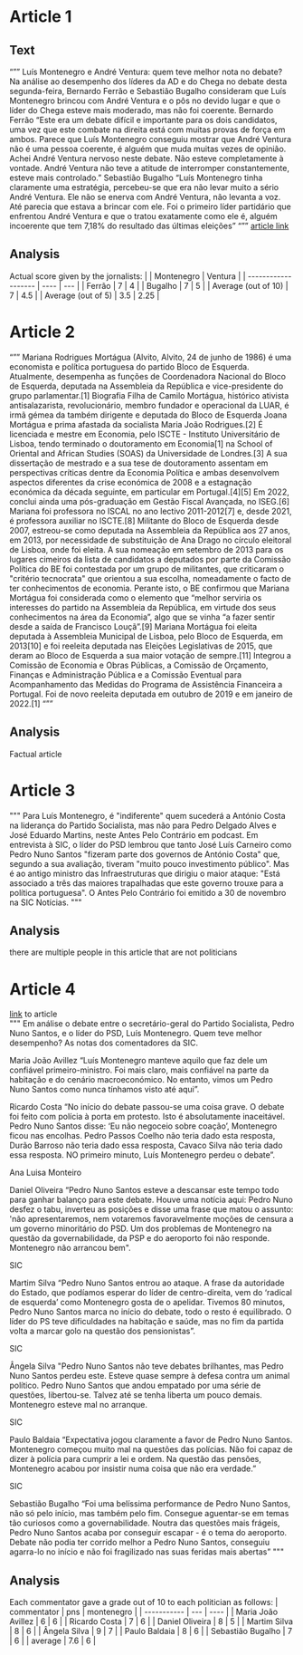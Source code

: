 # Article 1
## Text
“””
Luís Montenegro e André Ventura: quem teve melhor nota no debate?
Na análise ao desempenho dos líderes da AD e do Chega no debate desta segunda-feira, Bernardo Ferrão e Sebastião Bugalho consideram que Luís Montenegro brincou com André Ventura e o pôs no devido lugar e que o líder do Chega esteve mais moderado, mas não foi coerente.
Bernardo Ferrão
“Este era um debate difícil e importante para os dois candidatos, uma vez que este combate na direita está com muitas provas de força em ambos. Parece que Luís Montenegro conseguiu mostrar que André Ventura não é uma pessoa coerente, é alguém que muda muitas vezes de opinião. Achei André Ventura nervoso neste debate. Não esteve completamente à vontade. André Ventura não teve a atitude de interromper constantemente, esteve mais controlado.”
Sebastião Bugalho
“Luís Montenegro tinha claramente uma estratégia, percebeu-se que era não levar muito a sério André Ventura. Ele não se enerva com André Ventura, não levanta a voz. Até parecia que estava a brincar com ele. Foi o primeiro líder partidário que enfrentou André Ventura e que o tratou exatamente como ele é, alguém incoerente que tem 7,18% do resultado das últimas eleições”
“””
[article link](https://sicnoticias.pt/especiais/eleicoes-legislativas/2024-02-12-Luis-Montenegro-e-Andre-Ventura-quem-teve-melhor-nota-no-debate--6b11094c)

## Analysis
Actual score given by the jornalists:
|        			  	| Montenegro 	|	Ventura	|
| -------------------   |  ----			| ---		|
| Ferrão 			  	|	7			| 4			|
| Bugalho             	|	7			| 5			|
| Average (out of 10) 	|	7			| 4.5		|
| Average (out of 5)  	|	3.5			| 2.25		|



# Article 2
“””
Mariana Rodrigues Mortágua (Alvito, Alvito, 24 de junho de 1986) é uma economista e política portuguesa do partido Bloco de Esquerda. Atualmente, desempenha as funções de Coordenadora Nacional do Bloco de Esquerda, deputada na Assembleia da República e vice-presidente do grupo parlamentar.[1]
Biografia
Filha de Camilo Mortágua, histórico ativista antisalazarista, revolucionário, membro fundador e operacional da LUAR, é irmã gémea da também dirigente e deputada do Bloco de Esquerda Joana Mortágua e prima afastada da socialista Maria João Rodrigues.[2]
É licenciada e mestre em Economia, pelo ISCTE - Instituto Universitário de Lisboa, tendo terminado o doutoramento em Economia[1] na School of Oriental and African Studies (SOAS) da Universidade de Londres.[3] A sua dissertação de mestrado e a sua tese de doutoramento assentam em perspectivas críticas dentre da Economia Política e ambas desenvolvem aspectos diferentes da crise económica de 2008 e a estagnação económica da década seguinte, em particular em Portugal.[4][5] Em 2022, conclui ainda uma pós-graduação em Gestão Fiscal Avançada, no ISEG.[6] Mariana foi professora no ISCAL no ano lectivo 2011-2012[7] e, desde 2021, é professora auxiliar no ISCTE.[8]
Militante do Bloco de Esquerda desde 2007, estreou-se como deputada na Assembleia da República aos 27 anos, em 2013, por necessidade de substituição de Ana Drago no círculo eleitoral de Lisboa, onde foi eleita. A sua nomeação em setembro de 2013 para os lugares cimeiros da lista de candidatos a deputados por parte da Comissão Política do BE foi contestada por um grupo de militantes, que criticaram o "critério tecnocrata" que orientou a sua escolha, nomeadamente o facto de ter conhecimentos de economia. Perante isto, o BE confirmou que Mariana Mortágua foi considerada como o elemento que “melhor serviria os interesses do partido na Assembleia da República, em virtude dos seus conhecimentos na área da Economia”, algo que se vinha “a fazer sentir desde a saída de Francisco Louçã”.[9]
Mariana Mortágua foi eleita deputada à Assembleia Municipal de Lisboa, pelo Bloco de Esquerda, em 2013[10] e foi reeleita deputada nas Eleições Legislativas de 2015, que deram ao Bloco de Esquerda a sua maior votação de sempre.[11] Integrou a Comissão de Economia e Obras Públicas, a Comissão de Orçamento, Finanças e Administração Pública e a Comissão Eventual para Acompanhamento das Medidas do Programa de Assistência Financeira a Portugal. Foi de novo reeleita deputada em outubro de 2019 e em janeiro de 2022.[1]
“””

## Analysis
Factual article


# Article 3
"""
Para Luís Montenegro, é "indiferente" quem sucederá a António Costa na liderança do Partido Socialista, mas não para Pedro Delgado Alves e José Eduardo Martins, neste Antes Pelo Contrário em podcast. Em entrevista à SIC, o líder do PSD lembrou que tanto José Luís Carneiro como Pedro Nuno Santos "fizeram parte dos governos de António Costa" que, segundo a sua avaliação, tiveram "muito pouco investimento público". Mas é ao antigo ministro das Infraestruturas que dirigiu o maior ataque: "Está associado a três das maiores trapalhadas que este governo trouxe para a política portuguesa". O Antes Pelo Contrário foi emitido a 30 de novembro na SIC Notícias.
"""

## Analysis
there are multiple people in this article that are not politicians


# Article 4
[link](https://sicnoticias.pt/especiais/eleicoes-legislativas/2024-02-19-Pedro-Nuno-Santos-e-Luis-Montenegro-quem-teve-melhor-nota-no-debate--4269ac98) to article  
"""
Em análise o debate entre o secretário-geral do Partido Socialista, Pedro Nuno Santos, e o líder do PSD, Luís Montenegro. Quem teve melhor desempenho? As notas dos comentadores da SIC.

Maria João Avillez “Luís Montenegro manteve aquilo que faz dele um confiável primeiro-ministro. Foi mais claro, mais confiável na parte da habitação e do cenário macroeconómico. No entanto, vimos um Pedro Nuno Santos como nunca tínhamos visto até aqui”.

Ricardo Costa “No início do debate passou-se uma coisa grave. O debate foi feito com polícia à porta em protesto. Isto é absolutamente inaceitável. Pedro Nuno Santos disse: ‘Eu não negoceio sobre coação’, Montenegro ficou nas encolhas. Pedro Passos Coelho não teria dado esta resposta, Durão Barroso não teria dado essa resposta, Cavaco Silva não teria dado essa resposta. NO primeiro minuto, Luís Montenegro perdeu o debate”.

Ana Luisa Monteiro

Daniel Oliveira “Pedro Nuno Santos esteve a descansar este tempo todo para ganhar balanço para este debate. Houve uma notícia aqui: Pedro Nuno desfez o tabu, inverteu as posições e disse uma frase que matou o assunto: 'não apresentaremos, nem votaremos favoravelmente moções de censura a um governo minoritário do PSD. Um dos problemas de Montenegro na questão da governabilidade, da PSP e do aeroporto foi não responde. Montenegro não arrancou bem".

SIC

Martim Silva “Pedro Nuno Santos entrou ao ataque. A frase da autoridade do Estado, que podíamos esperar do líder de centro-direita, vem do ‘radical de esquerda’ como Montenegro gosta de o apelidar. Tivemos 80 minutos, Pedro Nuno Santos marca no início do debate, todo o resto é equilibrado. O líder do PS teve dificuldades na habitação e saúde, mas no fim da partida volta a marcar golo na questão dos pensionistas”.

SIC

Ângela Silva "Pedro Nuno Santos não teve debates brilhantes, mas Pedro Nuno Santos perdeu este. Esteve quase sempre à defesa contra um animal político. Pedro Nuno Santos que andou empatado por uma série de questões, libertou-se. Talvez até se tenha liberta um pouco demais. Montenegro esteve mal no arranque.

SIC

Paulo Baldaia “Expectativa jogou claramente a favor de Pedro Nuno Santos. Montenegro começou muito mal na questões das polícias. Não foi capaz de dizer à polícia para cumprir a lei e ordem. Na questão das pensões, Montenegro acabou por insistir numa coisa que não era verdade.”

SIC

Sebastião Bugalho “Foi uma belíssima performance de Pedro Nuno Santos, não só pelo início, mas também pelo fim. Consegue aguentar-se em temas tão curiosos como a governabilidade. Noutra das questões mais frágeis, Pedro Nuno Santos acaba por conseguir escapar - é o tema do aeroporto. Debate não podia ter corrido melhor a Pedro Nuno Santos, conseguiu agarra-lo no início e não foi fragilizado nas suas feridas mais abertas”
"""

## Analysis
Each commentator gave a grade out of 10 to each politician as follows:
| commentator | pns | montenegro |
| ----------- | --- |   ---- |
| Maria João Avillez | 6 | 6 |
| Ricardo Costa | 7 | 6 |
| Daniel Oliveira | 8 | 5 |
| Martim Silva | 8 | 6 |
| Ângela Silva | 9 | 7 |
| Paulo Baldaia | 8 | 6 |
| Sebastião Bugalho | 7 | 6 |
| average | 7.6 | 6 |

